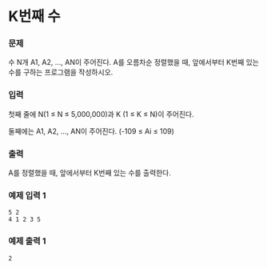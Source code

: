 # K번째 수
### 문제 

수 N개 A1, A2, ..., AN이 주어진다. A를 오름차순 정렬했을 때, 앞에서부터 K번째 있는 수를 구하는 프로그램을 작성하시오.

### 입력

첫째 줄에 N(1 ≤ N ≤ 5,000,000)과 K (1 ≤ K ≤ N)이 주어진다.

둘째에는 A1, A2, ..., AN이 주어진다. (-109 ≤ Ai ≤ 109)

### 출력

A를 정렬했을 때, 앞에서부터 K번째 있는 수를 출력한다.

### 예제 입력 1

~~~
5 2
4 1 2 3 5
~~~

### 예제 출력 1

~~~
2
~~~
